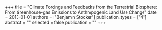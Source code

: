 +++
title = "Climate Forcings and Feedbacks from the Terrestrial Biosphere: From Greenhouse-gas Emissions to Anthropogenic Land Use Change"
date = 2013-01-01
authors = ["Benjamin Stocker"]
publication_types = ["4"]
abstract = ""
selected = false
publication = ""
+++

